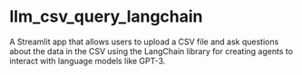 # llm_csv_query_langchain
A Streamlit app that allows users to upload a CSV file and ask questions about the data in the CSV using the LangChain  library for creating agents to interact with language models like GPT-3.
